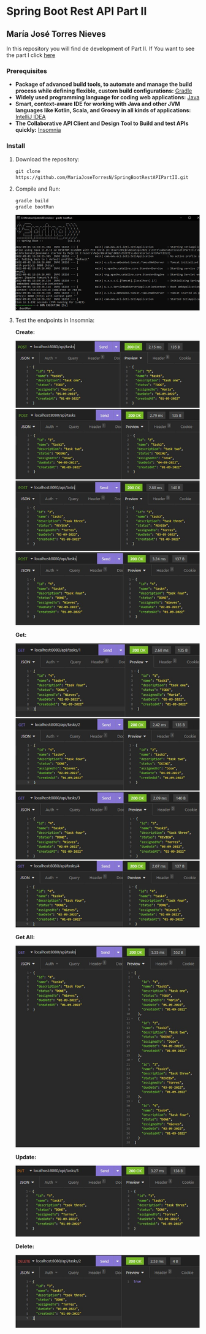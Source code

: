 # Spring Boot Rest API Part II
## María José Torres Nieves

In this repository you will find de development of Part II.
If You want to see the part I click [here](https://github.com/MariaJoseTorresN/SpringBootRestAPIPartI)

### Prerequisites
* **Package of advanced build tools, to automate and manage the build process while defining flexible, custom build configurations:** [Gradle](https://gradle.org/install/)
* **Widely used programming language for coding web applications:** [Java](https://www.java.com/en/download/help/download_options.html)
* **Smart, context-aware IDE for working with Java and other JVM languages like Kotlin, Scala, and Groovy in all kinds of applications:** [IntelliJ IDEA](https://www.jetbrains.com/es-es/idea/download/#section=windows)
* **The Collaborative API Client and Design Tool to Build and test APIs quickly:** [Insomnia](https://insomnia.rest/download)

### Install

1. Download the repository:
    ```
    git clone https://github.com/MariaJoseTorresN/SpringBootRestAPIPartII.git
    ```
2. Compile and Run:

    ```
    gradle build
    gradle bootRun
    ```
   ![Build And Run](/img/buildAndRun.jpeg)
3. Test the endpoints in Insomnia:

   **Create:**

   ![Create1](/img/create1.jpeg)
   ![Create2](/img/create2.jpeg)
   ![Create3](/img/create3.jpeg)
   ![Create4](/img/create4.jpeg)

   **Get:**

   ![Get1](/img/get1.jpeg)
   ![Get2](/img/get2.jpeg)
   ![Get3](/img/get3.jpeg)
   ![Get4](/img/get4.jpeg)

   **Get All:**

   ![Get All](/img/getAll.jpeg)

   **Update:**

   ![Update](/img/update.jpeg)

   **Delete:**

   ![Delete](/img/delete.jpeg)